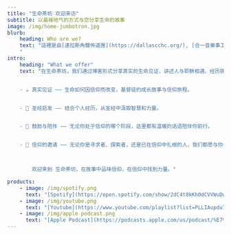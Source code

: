 ```yaml
---
title: "生命茶坊 欢迎来访"
subtitle: 以最接地气的方式与您分享生命的故事
image: /img/home-jumbotron.jpg
blurb:
    heading: Who are we?
    text: "這裡是由[達拉斯角聲佈道團](https://dallascchc.org/), [合一音樂事工](https://inonemusic.org/?fbclid=IwY2xjawIMNjBleHRuA2FlbQIxMAABHYYmnuFy9FT3pC4mH_3AW7encNfL3OFhg5DSwscDn-vnoBqvUDKUiBOEMQ_aem_YT6GT2V6BJhAAhC3KEmIwA)以及 [三一華人教會](https://www.31cc.org/)共同打造的輕鬆小站。我們邀請來自四面八方的朋友，分享他們真實的人生故事，有笑有淚也有亮光。陪你走過生命中的高山低谷。透過輕鬆的訪談，我們希望帶給你一份溫暖與力量。無論是老朋友還是新夥伴，生命茶坊都歡迎你走過,經過千萬不要錯過, 進來坐坐。
    "
intro:
    heading: "What we offer"
    text: "在生命茶坊，我们通过博客形式分享真实的生命见证，讲述人与耶稣相遇、经历挑战、领受恩典的故事，让信仰变得鲜活可感。在这里，你会找到：


    - ☕ 真实见证 —— 生命如何因信仰而改变，基督徒的成长故事与信仰旅程。


    - 📖 圣经启发 —— 结合个人经历，从圣经中汲取智慧和力量。


    - 💬 鼓励与陪伴 —— 无论你处于信仰的哪个阶段，这里都有温暖的话语陪伴你前行。


    - 🙏 信仰的邀请 —— 无论你是寻求者、探索者，还是已在信仰中扎根的人，我们都愿与你一同思考，发现信仰的美好。



        欢迎来到 生命茶坊，在故事中品味信仰，在信仰中找到力量。"

products:
    - image: /img/spotify.png
      text: "[Spotify](https://open.spotify.com/show/2dC4t8kKh0dCVVWuDw3omS)"
    - image: /img/youtube.png
      text: "[Youtube](https://www.youtube.com/playlist?list=PLLIAupdu7JeRehJXyLWblFmecJaZP4mBG)"
    - image: /img/apple podcast.png
      text: "[Apple Podcast](https://podcasts.apple.com/us/podcast/%E7%94%9F%E5%91%BD%E8%8C%B6%E5%9D%8A-life-podcast/id1792646745)"
---
```


